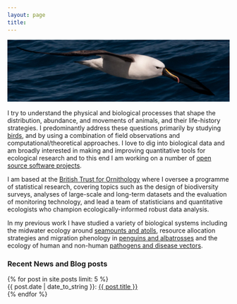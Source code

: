 ```yaml
---
layout: page
title: 
---
```


<img class="img-wide" src="/public/images/IYNA_JC66_3257_wide.jpg"><br>

I try to understand the physical and biological processes that shape the distribution, abundance, and movements of animals, and their life-history strategies. I predominantly address these questions primarily by studying [birds](https://ebird.org/profile/ODM4NDg5/world), and by using a combination of field observations and computational/theoretical approaches. I love to dig into biological data and am broadly interested in making and improving quantitative tools for ecological research and to this end I am working on a number of [open source software projects](http://pboesu.github.io/software).

I am based at the [British Trust for Ornithology](https://www.bto.org/) where I oversee a programme of statistical research, covering topics such as the design of biodiversity surveys, analyses of large-scale and long-term datasets and the evaluation of monitoring technology, and lead a team of statisticians and quantitative ecologists who champion ecologically-informed robust data analysis.

In my previous work I have studied a variety of biological systems including the midwater ecology around [seamounts and atolls](http://pboesu.github.io/research/#seamounts), resource allocation strategies and migration phenology in [penguins and albatrosses](http://pboesu.github.io/research/#albatross) and the ecology of human and non-human [pathogens and disease vectors](http://pboesu.github.io/research/#disease). 




<h3> Recent News and Blog posts  </h3>

<div class="post-titles">
  {% for post in site.posts limit: 5 %}
   <div class="post-title">
   {{ post.date | date_to_string }}:   <a href="{{ post.url }}">{{ post.title }}</a>
  </div>
  {% endfor %}
</div>
